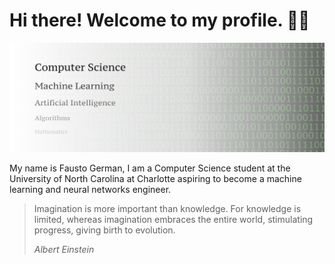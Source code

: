 # Hi there! Welcome to my profile. 👋🏾

<img src="https://raw.githubusercontent.com/faustotnc/faustotnc/master/hero@2x.png" alt="Main image that lists Fausto German's topics of interest: Computer Science, Machine Learning, Artificial Intelligence, Algorithms, and Mathematics.">  

My name is Fausto German, I am a Computer Science student at the University of North Carolina at Charlotte aspiring to become a machine learning and neural networks engineer.

> Imagination is more important than knowledge.  For knowledge is limited, whereas imagination embraces the entire world, stimulating progress, giving birth to evolution.
>
> *Albert Einstein*
